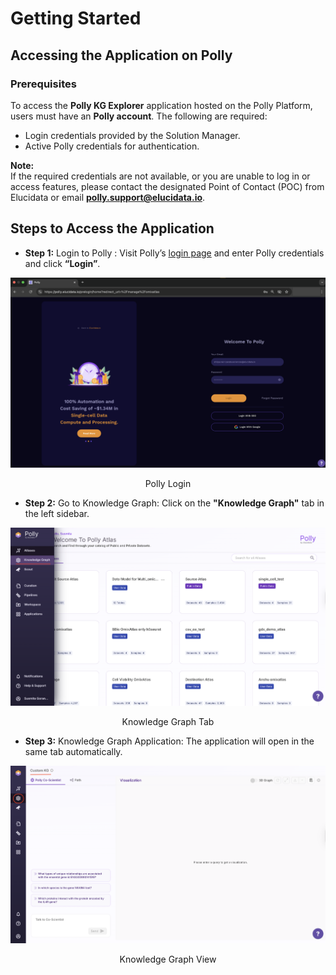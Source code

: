 # Getting Started

## Accessing the Application on Polly

### Prerequisites

To access the **Polly KG Explorer** application hosted on the Polly Platform, users must have an **Polly account**. The following are required:

- Login credentials provided by the Solution Manager.
- Active Polly credentials for authentication.

**Note:**  
If the required credentials are not available, or you are unable to log in or access features, please contact the designated Point of Contact (POC) from Elucidata or email **[polly.support@elucidata.io](mailto:polly.support@elucidata.io)**.

## Steps to Access the Application

- **Step 1:**  Login to Polly : Visit Polly’s [login page](https://polly.elucidata.io/) and enter Polly credentials and click **“Login”**.
  
![Polly-KG-Explorer](../img/KG/Login_to_PollyKG.png) <center> Polly Login</center>

- **Step 2:**  Go to Knowledge Graph: Click on the **"Knowledge Graph"** tab in the left sidebar.
 
![Applications](../img/KG/KGGettingstart.png) <center> Knowledge Graph Tab</center>

- **Step 3:** Knowledge Graph Application: The application will open in the same tab automatically.

![Polly KG](../img/KG/mainKG.png) <center> Knowledge Graph View</center>

